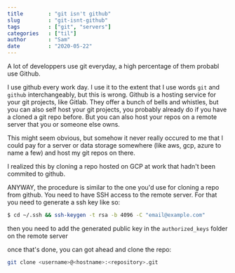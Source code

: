 ```yaml
---
title        : "git isn't github"
slug         : "git-isnt-github"
tags         : ["git", "servers"]
categories   : ["til"]
author       : "Sam"
date         : "2020-05-22"
---
```


A lot of developpers use git everyday, a high percentage of them probabl use Github. 

I use github every work day. I use it to the extent that I use words `git` and `github` interchangeably, but this is wrong. Github is a hosting service for your git projects, like Gitlab. They offer a bunch of bells and whistles, but you can also self host your git projects, you probably already do if you have a cloned a git repo before. But you can also host your repos on a remote server that you or someone else owns.

This might seem obvious, but somehow it never really occured to me that I could pay for a server or data storage somewhere (like aws, gcp, azure to name a few) and host my git repos on there. 

I realized this by cloning a repo hosted on GCP at work that hadn't been commited to github.

ANYWAY, the procedure is similar to the one you'd use for cloning a repo from github. You need to have SSH access to the remote server. For that you need to generate a ssh key like so:

```bash
$ cd ~/.ssh && ssh-keygen -t rsa -b 4096 -C "email@example.com"
```

then you need to add the generated public key in the `authorized_keys` folder on the remote server

once that's done, you can got ahead and clone the repo:


```bash
git clone <username>@<hostname>:<repository>.git
```

